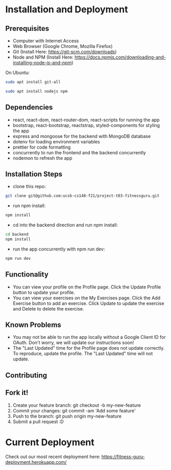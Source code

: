 # Installation and Deployment

## Prerequisites

-   Computer with Internet Access
-   Web Browser (Google Chrome, Mozilla Firefox)
-   Git (Install Here: https://git-scm.com/downloads)
-   Node and NPM (Install Here: https://docs.npmjs.com/downloading-and-installing-node-js-and-npm)

On Ubuntu:

```sh
sudo apt install git-all
```

```sh
sudo apt install nodejs npm
```

## Dependencies

-   react, react-dom, react-router-dom, react-scripts for running the app
-   bootstrap, react-bootstrap, reactstrap, styled-components for styling the app
-   express and mongoose for the backend with MongoDB database
-   dotenv for loading environment variables
-   prettier for code formatting
-   concurrently to run the frontend and the backend concurrently
-   nodemon to refresh the app

## Installation Steps

-   clone this repo:

```sh
git clone git@github.com:ucsb-cs148-f21/project-t03-fitnessguru.git
```

-   run npm install:

```sh
npm install
```

-   cd into the backend direction and run npm install:

```sh
cd backend
npm install
```

-   run the app concurrently with npm run dev:

```sh
npm run dev
```

## Functionality

-   You can view your profile on the Profile page. Click the Update Profile button to update your profile.
-   You can view your exercises on the My Exercises page. Click the Add Exercise button to add an exercise. Click Update to update the exercise and Delete to delete the exercise.

## Known Problems

-   You may not be able to run the app locally without a Google Client ID for OAuth. Don't worry, we will update our instructions soon!
-   The "Last Updated" time for the Profile page does not update correctly. To reproduce, update the profile. The "Last Updated" time will not update.

## Contributing

## Fork it!

1. Create your feature branch: git checkout -b my-new-feature
2. Commit your changes: git commit -am 'Add some feature'
3. Push to the branch: git push origin my-new-feature
4. Submit a pull request :D

# Current Deployment

Check out our most recent deployment here: https://fitness-guru-deployment.herokuapp.com/
